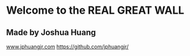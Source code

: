 Welcome to the REAL GREAT WALL
============================





Made by Joshua Huang
--------------------
www.jphuangjr.com
https://github.com/jphuangjr/

